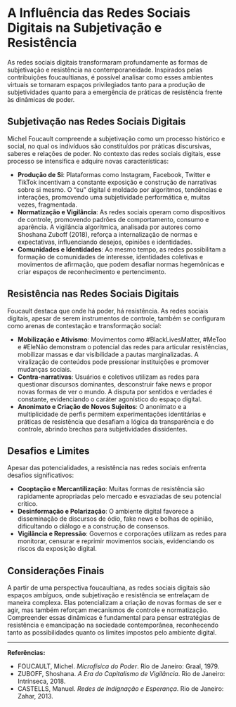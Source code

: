 # A Influência das Redes Sociais Digitais na Subjetivação e Resistência

As redes sociais digitais transformaram profundamente as formas de subjetivação e resistência na contemporaneidade. Inspirados pelas contribuições foucaultianas, é possível analisar como esses ambientes virtuais se tornaram espaços privilegiados tanto para a produção de subjetividades quanto para a emergência de práticas de resistência frente às dinâmicas de poder.

## Subjetivação nas Redes Sociais Digitais

Michel Foucault compreende a subjetivação como um processo histórico e social, no qual os indivíduos são constituídos por práticas discursivas, saberes e relações de poder. No contexto das redes sociais digitais, esse processo se intensifica e adquire novas características:

- **Produção de Si**: Plataformas como Instagram, Facebook, Twitter e TikTok incentivam a constante exposição e construção de narrativas sobre si mesmo. O “eu” digital é moldado por algoritmos, tendências e interações, promovendo uma subjetividade performática e, muitas vezes, fragmentada.
- **Normatização e Vigilância**: As redes sociais operam como dispositivos de controle, promovendo padrões de comportamento, consumo e aparência. A vigilância algorítmica, analisada por autores como Shoshana Zuboff (2018), reforça a internalização de normas e expectativas, influenciando desejos, opiniões e identidades.
- **Comunidades e Identidades**: Ao mesmo tempo, as redes possibilitam a formação de comunidades de interesse, identidades coletivas e movimentos de afirmação, que podem desafiar normas hegemônicas e criar espaços de reconhecimento e pertencimento.

## Resistência nas Redes Sociais Digitais

Foucault destaca que onde há poder, há resistência. As redes sociais digitais, apesar de serem instrumentos de controle, também se configuram como arenas de contestação e transformação social:

- **Mobilização e Ativismo**: Movimentos como #BlackLivesMatter, #MeToo e #EleNão demonstram o potencial das redes para articular resistências, mobilizar massas e dar visibilidade a pautas marginalizadas. A viralização de conteúdos pode pressionar instituições e promover mudanças sociais.
- **Contra-narrativas**: Usuários e coletivos utilizam as redes para questionar discursos dominantes, desconstruir fake news e propor novas formas de ver o mundo. A disputa por sentidos e verdades é constante, evidenciando o caráter agonístico do espaço digital.
- **Anonimato e Criação de Novos Sujeitos**: O anonimato e a multiplicidade de perfis permitem experimentações identitárias e práticas de resistência que desafiam a lógica da transparência e do controle, abrindo brechas para subjetividades dissidentes.

## Desafios e Limites

Apesar das potencialidades, a resistência nas redes sociais enfrenta desafios significativos:

- **Cooptação e Mercantilização**: Muitas formas de resistência são rapidamente apropriadas pelo mercado e esvaziadas de seu potencial crítico.
- **Desinformação e Polarização**: O ambiente digital favorece a disseminação de discursos de ódio, fake news e bolhas de opinião, dificultando o diálogo e a construção de consensos.
- **Vigilância e Repressão**: Governos e corporações utilizam as redes para monitorar, censurar e reprimir movimentos sociais, evidenciando os riscos da exposição digital.

## Considerações Finais

A partir de uma perspectiva foucaultiana, as redes sociais digitais são espaços ambíguos, onde subjetivação e resistência se entrelaçam de maneira complexa. Elas potencializam a criação de novas formas de ser e agir, mas também reforçam mecanismos de controle e normatização. Compreender essas dinâmicas é fundamental para pensar estratégias de resistência e emancipação na sociedade contemporânea, reconhecendo tanto as possibilidades quanto os limites impostos pelo ambiente digital.

---

**Referências:**

- FOUCAULT, Michel. _Microfísica do Poder_. Rio de Janeiro: Graal, 1979.
- ZUBOFF, Shoshana. _A Era do Capitalismo de Vigilância_. Rio de Janeiro: Intrínseca, 2018.
- CASTELLS, Manuel. _Redes de Indignação e Esperança_. Rio de Janeiro: Zahar, 2013.